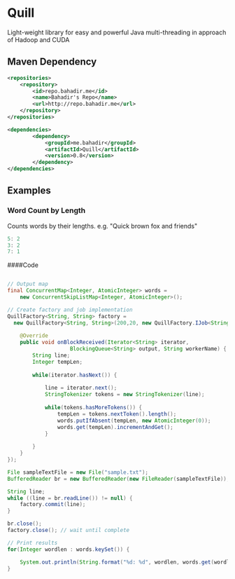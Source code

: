 Quill
=====

Light-weight library for easy and powerful Java multi-threading in approach of Hadoop and CUDA


## Maven Dependency
```xml
<repositories>
	<repository>
	    <id>repo.bahadir.me</id>
	    <name>Bahadir's Repo</name>
	    <url>http://repo.bahadir.me</url>
	</repository>
</repositories>

<dependencies>
        <dependency>
            <groupId>me.bahadir</groupId>
            <artifactId>Quill</artifactId>
            <version>0.8</version>
        </dependency>
</dependencies>
```

## Examples
### Word Count by Length

Counts words by their lengths. 
e.g. "Quick brown fox and friends"
```java
5: 2
3: 2
7: 1
```
####Code
```java

// Output map
final ConcurrentMap<Integer, AtomicInteger> words = 
	new ConcurrentSkipListMap<Integer, AtomicInteger>();

// Create factory and job implementation
QuillFactory<String, String> factory = 
  new QuillFactory<String, String>(200,20, new QuillFactory.IJob<String, String>() {
  	
  	@Override
  	public void onBlockReceived(Iterator<String> iterator, 
  	                BlockingQueue<String> output, String workerName) {
  		String line;
  		Integer tempLen;
  
  		while(iterator.hasNext()) {
  
  			line = iterator.next();
  			StringTokenizer tokens = new StringTokenizer(line);
  			
  			while(tokens.hasMoreTokens()) {
  				tempLen = tokens.nextToken().length();
  				words.putIfAbsent(tempLen, new AtomicInteger(0));
  				words.get(tempLen).incrementAndGet();
  			}
  			
  		}
  	}
});

File sampleTextFile = new File("sample.txt");
BufferedReader br = new BufferedReader(new FileReader(sampleTextFile));

String line;
while ((line = br.readLine()) != null) {
	factory.commit(line);
}

br.close();
factory.close(); // wait until complete

// Print results
for(Integer wordlen : words.keySet()) {

	System.out.println(String.format("%d: %d", wordlen, words.get(wordlen).get()));
}

```
